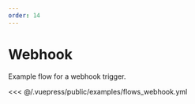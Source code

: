 ```yaml
---
order: 14
---
```


# Webhook

Example flow for a webhook trigger.

<<< @/.vuepress/public/examples/flows_webhook.yml
